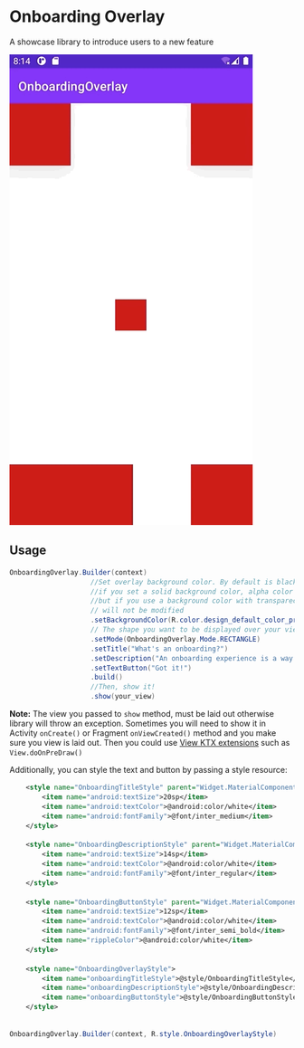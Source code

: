 # Onboarding Overlay

A showcase library to introduce users to a new feature

![Screenshot](https://github.com/AbrahamCuautle/OnboardingOverlay/blob/main/screenshots/demo-overlay.gif)

## Usage
```java
OnboardingOverlay.Builder(context)
                    //Set overlay background color. By default is black with 85% of transparency
                    //if you set a solid background color, alpha color's channel will be 85% 
                    //but if you use a background color with transparecy, alpha color's channel
                    // will not be modified
                    .setBackgroundColor(R.color.design_default_color_primary_variant)
                    // The shape you want to be displayed over your view
                    .setMode(OnboardingOverlay.Mode.RECTANGLE)
                    .setTitle("What's an onboarding?")
                    .setDescription("An onboarding experience is a way to introduce users to a new product, app, or feature.")
                    .setTextButton("Got it!")
                    .build()
                    //Then, show it!
                    .show(your_view)
```

__Note:__ The view you passed to ```show``` method, must be laid out otherwise library will throw an exception. 
Sometimes you will need to show it in Activity ```onCreate()``` or Fragment ```onViewCreated()``` method and you make sure you view is laid out. 
Then you could use [View KTX extensions](https://developer.android.com/reference/kotlin/androidx/core/view/package-summary#doonpredraw) such as ```View.doOnPreDraw()``` 

Additionally, you can style the text and button by passing a style resource:

```xml
    <style name="OnboardingTitleStyle" parent="Widget.MaterialComponents.TextView">
        <item name="android:textSize">20sp</item>
        <item name="android:textColor">@android:color/white</item>
        <item name="android:fontFamily">@font/inter_medium</item>
    </style>

    <style name="OnboardingDescriptionStyle" parent="Widget.MaterialComponents.TextView">
        <item name="android:textSize">14sp</item>
        <item name="android:textColor">@android:color/white</item>
        <item name="android:fontFamily">@font/inter_regular</item>
    </style>

    <style name="OnboardingButtonStyle" parent="Widget.MaterialComponents.Button.TextButton">
        <item name="android:textSize">12sp</item>
        <item name="android:textColor">@android:color/white</item>
        <item name="android:fontFamily">@font/inter_semi_bold</item>
        <item name="rippleColor">@android:color/white</item>
    </style>

    <style name="OnboardingOverlayStyle">
        <item name="onboardingTitleStyle">@style/OnboardingTitleStyle</item>
        <item name="onboardingDescriptionStyle">@style/OnboardingDescriptionStyle</item>
        <item name="onboardingButtonStyle">@style/OnboardingButtonStyle</item>
    </style>
    
```

```java
OnboardingOverlay.Builder(context, R.style.OnboardingOverlayStyle)
```
